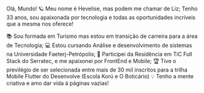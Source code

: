 Olá, Mundo! 🪐 
Meu nome é Hevelise, mas podem me chamar de Liz; 
Tenho 33 anos, sou apaixonada por tecnologia e todas as oportunidades incríveis que a mesma nos oferece!

📚 Sou formada em Turismo mas estou em transição de carreira para a área de Tecnologia;
💻 Estou cursando Análise e desenvolvimento de sistemas na Universidade Faeterj-Petrópolis;
🥇 Participei da Residência em TiC Full Stack do Serratec, e me apaixonei por FrontEnd e Mobile;
🏆 Tive o previlégio de ser selecionada entre mais de 30 mil inscritos para a trilha Mobile Flutter do Desenvolve (Escola Korú e O Boticário)
💡 Tenho a mente criativa e amo dar vida á páginas vazias!


